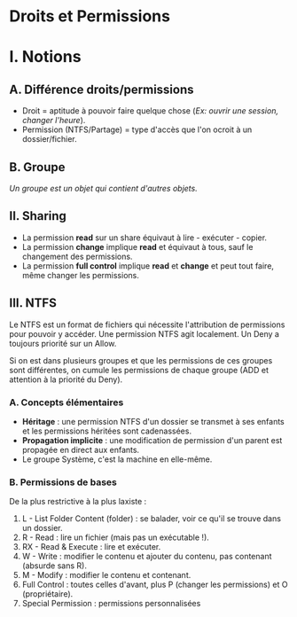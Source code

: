 # Droits et Permissions

# I. Notions

## A. Différence droits/permissions

* Droit = aptitude à pouvoir faire quelque chose (*Ex: ouvrir une session, changer l'heure*).
* Permission (NTFS/Partage) = type d'accès que l'on ocroit à un dossier/fichier.

## B. Groupe

*Un groupe est un objet qui contient d'autres objets.*

## II. Sharing

* La permission **read** sur un share équivaut à lire - exécuter - copier.
* La permission **change** implique **read** et équivaut à tous, sauf le changement des permissions.
* La permission **full control** implique **read** et **change** et peut tout faire, même changer les permissions.

## III. NTFS

Le NTFS est un format de fichiers qui nécessite l'attribution de permissions pour pouvoir y accéder. Une permission NTFS agit localement. Un Deny a toujours priorité sur un Allow.

Si on est dans plusieurs groupes et que les permissions de ces groupes sont différentes, on cumule les permissions de chaque groupe (ADD et attention à la priorité du Deny).

### A. Concepts élémentaires

* **Héritage** : une permission NTFS d'un dossier se transmet à ses enfants et les permissions héritées sont cadenassées.
* **Propagation implicite** : une modification de permission d'un parent est propagée en direct aux enfants.
* Le groupe Système, c'est la machine en elle-même.

### B. Permissions de bases

De la plus restrictive à la plus laxiste :

1. L  - List Folder Content (folder) : se balader, voir ce qu'il se trouve dans un dossier.
2. R  - Read : lire un fichier (mais pas un exécutable !).
3. RX - Read & Execute : lire et exécuter.
4. W - Write : modifier le contenu et ajouter du contenu, pas contenant (absurde sans R).
5. M - Modify : modifier le contenu et contenant.
6. Full Control : toutes celles d'avant, plus P (changer les permissions) et O (propriétaire).
7. Special Permission : permissions personnalisées
